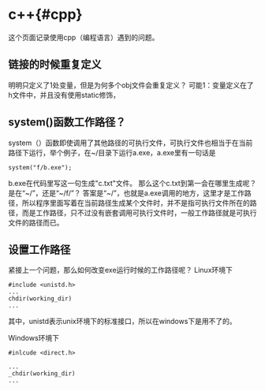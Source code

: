 c++{#cpp}
=====================

这个页面记录使用cpp（编程语言）遇到的问题。

## 链接的时候重复定义
明明只定义了1处变量，但是为何多个obj文件会重复定义？
可能1：变量定义在了h文件中，并且没有使用static修饰，


## system()函数工作路径？
system（）函数即使调用了其他路径的可执行文件，可执行文件也相当于在当前路径下运行，举个例子，在~/目录下运行a.exe，a.exe里有一句话是
```{.cpp}
system("f/b.exe");
```
b.exe在代码里写这一句生成"c.txt"文件。
那么这个c.txt到第一会在哪里生成呢？是在“~/”，还是“~/f/”？
答案是“~/”，也就是a.exe调用的地方，这里才是工作路径，所以程序里面写着在当前路径生成某个文件时，并不是指可执行文件所在的路径，而是工作路径，只不过没有嵌套调用可执行文件时，一般工作路径就是可执行文件的路径而已。

## 设置工作路径
紧接上一个问题，那么如何改变exe运行时候的工作路径呢？
Linux环境下
~~~{.cpp}
#include <unistd.h>
...
chdir(working_dir)
...
~~~
其中，unistd表示unix环境下的标准接口，所以在windows下是用不了的。

Windows环境下
~~~{.cpp}
#inlcude <direct.h>

...
_chdir(working_dir)
...
~~~
